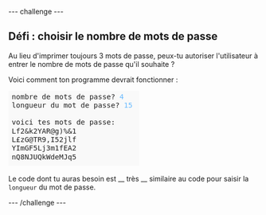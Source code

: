 --- challenge ---
## Défi : choisir le nombre de mots de passe
Au lieu d'imprimer toujours 3 mots de passe, peux-tu autoriser l'utilisateur à entrer le nombre de mots de passe qu'il souhaite ?

Voici comment ton programme devrait fonctionner :

![capture d'écran](images/passwords-choose-number.png)

Le code dont tu auras besoin est __ très __ similaire au code pour saisir la ` longueur` du mot de passe.



--- /challenge ---
